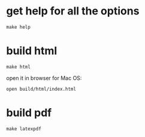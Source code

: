 # get help for all the options
`make help`

# build html

    make html

open it in browser for Mac OS:

    open build/html/index.html

# build pdf

    make latexpdf

